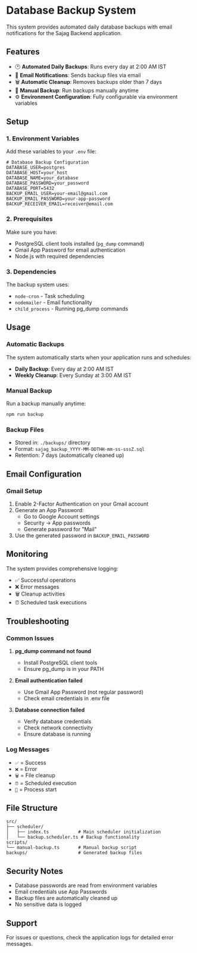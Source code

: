 # Database Backup System

This system provides automated daily database backups with email notifications for the Sajag Backend application.

## Features

- 🕐 **Automated Daily Backups**: Runs every day at 2:00 AM IST
- 📧 **Email Notifications**: Sends backup files via email
- 🗑️ **Automatic Cleanup**: Removes backups older than 7 days
- 🔧 **Manual Backup**: Run backups manually anytime
- ⚙️ **Environment Configuration**: Fully configurable via environment variables

## Setup

### 1. Environment Variables

Add these variables to your `.env` file:

```env
# Database Backup Configuration
DATABASE_USER=postgres
DATABASE_HOST=your_host
DATABASE_NAME=your_database
DATABASE_PASSWORD=your_password
DATABASE_PORT=5432
BACKUP_EMAIL_USER=your-email@gmail.com
BACKUP_EMAIL_PASSWORD=your-app-password
BACKUP_RECEIVER_EMAIL=receiver@email.com
```

### 2. Prerequisites

Make sure you have:
- PostgreSQL client tools installed (`pg_dump` command)
- Gmail App Password for email authentication
- Node.js with required dependencies

### 3. Dependencies

The backup system uses:
- `node-cron` - Task scheduling
- `nodemailer` - Email functionality
- `child_process` - Running pg_dump commands

## Usage

### Automatic Backups

The system automatically starts when your application runs and schedules:
- **Daily Backup**: Every day at 2:00 AM IST
- **Weekly Cleanup**: Every Sunday at 3:00 AM IST

### Manual Backup

Run a backup manually anytime:

```bash
npm run backup
```

### Backup Files

- Stored in: `./backups/` directory
- Format: `sajag_backup_YYYY-MM-DDTHH-mm-ss-sssZ.sql`
- Retention: 7 days (automatically cleaned up)

## Email Configuration

### Gmail Setup

1. Enable 2-Factor Authentication on your Gmail account
2. Generate an App Password:
   - Go to Google Account settings
   - Security → App passwords
   - Generate password for "Mail"
3. Use the generated password in `BACKUP_EMAIL_PASSWORD`

## Monitoring

The system provides comprehensive logging:
- ✅ Successful operations
- ❌ Error messages
- 🗑️ Cleanup activities
- ⏰ Scheduled task executions

## Troubleshooting

### Common Issues

1. **pg_dump command not found**
   - Install PostgreSQL client tools
   - Ensure pg_dump is in your PATH

2. **Email authentication failed**
   - Use Gmail App Password (not regular password)
   - Check email credentials in .env file

3. **Database connection failed**
   - Verify database credentials
   - Check network connectivity
   - Ensure database is running

### Log Messages

- `✅` = Success
- `❌` = Error
- `🗑️` = File cleanup
- `⏰` = Scheduled execution
- `🚀` = Process start

## File Structure

```
src/
├── scheduler/
│   ├── index.ts           # Main scheduler initialization
│   └── backup.scheduler.ts # Backup functionality
scripts/
└── manual-backup.ts       # Manual backup script
backups/                   # Generated backup files
```

## Security Notes

- Database passwords are read from environment variables
- Email credentials use App Passwords
- Backup files are automatically cleaned up
- No sensitive data is logged

## Support

For issues or questions, check the application logs for detailed error messages.